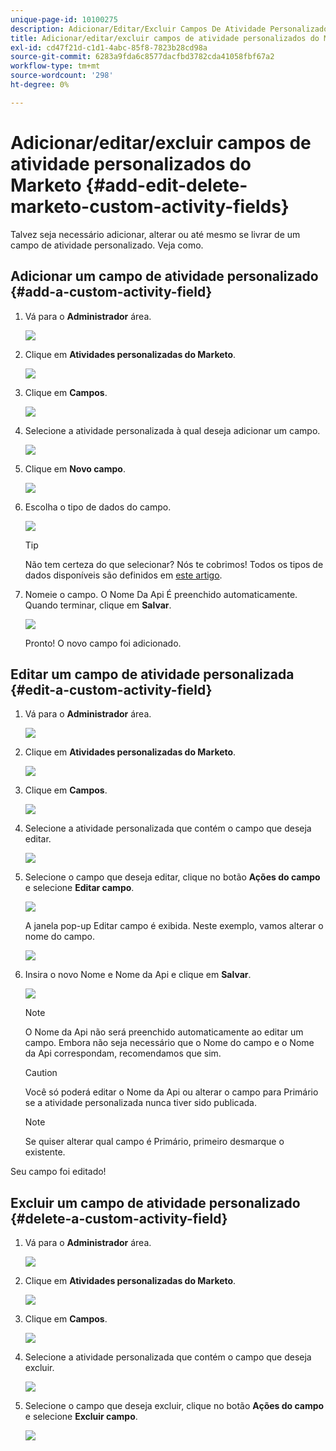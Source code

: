 ```yaml
---
unique-page-id: 10100275
description: Adicionar/Editar/Excluir Campos De Atividade Personalizados Do Marketo - Documentos Do Marketo - Documentação Do Produto
title: Adicionar/editar/excluir campos de atividade personalizados do Marketo
exl-id: cd47f21d-c1d1-4abc-85f8-7823b28cd98a
source-git-commit: 6283a9fda6c8577dacfbd3782cda41058fbf67a2
workflow-type: tm+mt
source-wordcount: '298'
ht-degree: 0%

---
```


# Adicionar/editar/excluir campos de atividade personalizados do Marketo {#add-edit-delete-marketo-custom-activity-fields}

Talvez seja necessário adicionar, alterar ou até mesmo se livrar de um campo de atividade personalizado. Veja como.

## Adicionar um campo de atividade personalizado {#add-a-custom-activity-field}

1. Vá para o **Administrador** área.

   ![](assets/add-edit-delete-marketo-custom-activity-fields-1.png)

1. Clique em **Atividades personalizadas do Marketo**.

   ![](assets/add-edit-delete-marketo-custom-activity-fields-2.png)

1. Clique em **Campos**.

   ![](assets/add-edit-delete-marketo-custom-activity-fields-3.png)

1. Selecione a atividade personalizada à qual deseja adicionar um campo.

   ![](assets/add-edit-delete-marketo-custom-activity-fields-4.png)

1. Clique em **Novo campo**.

   ![](assets/add-edit-delete-marketo-custom-activity-fields-5.png)

1. Escolha o tipo de dados do campo.

   ![](assets/add-edit-delete-marketo-custom-activity-fields-6.png)

   >[!TIP]
   >
   >Não tem certeza do que selecionar? Nós te cobrimos! Todos os tipos de dados disponíveis são definidos em [este artigo](/help/marketo/product-docs/administration/field-management/custom-field-type-glossary.md).

1. Nomeie o campo. O Nome Da Api É preenchido automaticamente. Quando terminar, clique em **Salvar**.

   ![](assets/add-edit-delete-marketo-custom-activity-fields-7.png)

   Pronto! O novo campo foi adicionado.

## Editar um campo de atividade personalizada {#edit-a-custom-activity-field}

1. Vá para o **Administrador** área.

   ![](assets/add-edit-delete-marketo-custom-activity-fields-8.png)

1. Clique em **Atividades personalizadas do Marketo**.

   ![](assets/add-edit-delete-marketo-custom-activity-fields-9.png)

1. Clique em **Campos**.

   ![](assets/add-edit-delete-marketo-custom-activity-fields-10.png)

1. Selecione a atividade personalizada que contém o campo que deseja editar.

   ![](assets/add-edit-delete-marketo-custom-activity-fields-11.png)

1. Selecione o campo que deseja editar, clique no botão **Ações do campo** e selecione **Editar campo**.

   ![](assets/add-edit-delete-marketo-custom-activity-fields-12.png)

   A janela pop-up Editar campo é exibida. Neste exemplo, vamos alterar o nome do campo.

   ![](assets/add-edit-delete-marketo-custom-activity-fields-13.png)

1. Insira o novo Nome e Nome da Api e clique em **Salvar**.

   ![](assets/add-edit-delete-marketo-custom-activity-fields-14.png)

   >[!NOTE]
   >
   >O Nome da Api não será preenchido automaticamente ao editar um campo. Embora não seja necessário que o Nome do campo e o Nome da Api correspondam, recomendamos que sim.

   >[!CAUTION]
   >
   >Você só poderá editar o Nome da Api ou alterar o campo para Primário se a atividade personalizada nunca tiver sido publicada.

   >[!NOTE]
   >
   >Se quiser alterar qual campo é Primário, primeiro desmarque o existente.

Seu campo foi editado!

## Excluir um campo de atividade personalizado {#delete-a-custom-activity-field}

1. Vá para o **Administrador** área.

   ![](assets/add-edit-delete-marketo-custom-activity-fields-15.png)

1. Clique em **Atividades personalizadas do Marketo**.

   ![](assets/add-edit-delete-marketo-custom-activity-fields-16.png)

1. Clique em **Campos**.

   ![](assets/add-edit-delete-marketo-custom-activity-fields-17.png)

1. Selecione a atividade personalizada que contém o campo que deseja excluir.

   ![](assets/add-edit-delete-marketo-custom-activity-fields-18.png)

1. Selecione o campo que deseja excluir, clique no botão **Ações do campo** e selecione **Excluir campo**.

   ![](assets/add-edit-delete-marketo-custom-activity-fields-19.png)

